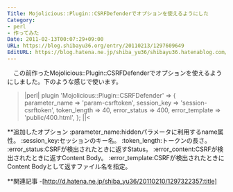 ```yaml
---
Title: Mojolicious::Plugin::CSRFDefenderでオプションを使えるようにした
Category:
- perl
- 作ってみた
Date: 2011-02-13T00:07:29+09:00
URL: https://blog.shibayu36.org/entry/20110213/1297609649
EditURL: https://blog.hatena.ne.jp/shiba_yu36/shibayu36.hatenablog.com/atom/entry/12704591929888039025
---
```


　この前作ったMojolicious::Plugin::CSRFDefenderでオプションを使えるようにしました。下のような感じで使います。
>|perl|
plugin 'Mojolicious::Plugin::CSRFDefender' => {
    parameter_name => 'param-csrftoken',
    session_key    => 'session-csrftoken',
    token_length   => 40,
    error_status   => 400,
    error_template => 'public/400.html',
};
||<

**追加したオプション
:parameter_name:hiddenパラメータに利用するname属性。
:session_key:セッションのキー名。
:token_length:トークンの長さ。
:error_status:CSRFが検出されたときに返すStatus。
:error_content:CSRFが検出されたときに返すContent Body。
:error_template:CSRFが検出されたときにContent Bodyとして返すファイル名を指定。

**関連記事
-[http://d.hatena.ne.jp/shiba_yu36/20110210/1297322357:title]
